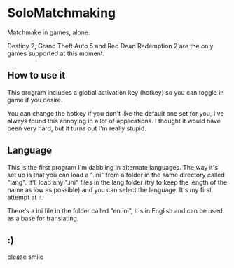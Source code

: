 SoloMatchmaking
===============

Matchmake in games, alone.

Destiny 2, Grand Theft Auto 5 and Red Dead Redemption 2 are the only games supported at this moment.

## How to use it ##
This program includes a global activation key (hotkey) so you can toggle in game if you desire.

You can change the hotkey if you don't like the default one set for you, I've always found this annoying in a lot of applications. I thought it would have been very hard, but it turns out I'm really stupid.

## Language ##
This is the first program I'm dabbling in alternate languages. The way it's set up is that you can load a ".ini" from a folder in the same directory called "lang". It'll load any ".ini" files in the lang folder (try to keep the length of the name as low as possible) and you can select the language. It's my first attempt at it.

There's a ini file in the folder called "en.ini", it's in English and can be used as a base for translating.

## :) ##
please smile

